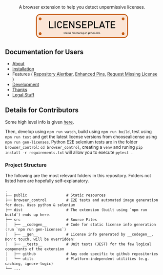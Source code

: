 <p align="center">  
A browser extension to help you detect unpermissive licenses.
</p>

<p align="center">
<img width="60%" alt="licenseplate" src="docs/licenseplate.png">
</p>

## Documentation for Users

- [About](https://miweiss.github.io/licenseplate/)
- [Installation](https://miweiss.github.io/licenseplate/installation)
- Features (
[Repository Alertbar](https://miweiss.github.io/licenseplate/features-gh/repo-view/),
[Enhanced Pins](https://miweiss.github.io/licenseplate/features-gh/profile-view/),
[Request Missing License](https://miweiss.github.io/licenseplate/features-gh/request-license/)
)
- [Development](https://miweiss.github.io/licenseplate/development/)
- [Thanks](https://miweiss.github.io/licenseplate/thanks/)
- [Legal Stuff](https://miweiss.github.io/licenseplate/legal/)


## Details for Contributors

Some high level info is given [here](https://miweiss.github.io/licenseplate/development/).

Then, develop using `npm run watch`, build using `npm run build`, test using `npm run test` and get the latest license versions from choosealicense using `npm run gen-licenses`.
Python E2E selenium tests are in the folder `browser_control`: `cd browser_control`, creating a `venv` and runing `pip install -r requirements.txt` will allow you to execute `pytest .` 

### Project Structure

The following are the most relevant folders in this repository. Folders not listed here are hopefully self-explanatory.

```
.
├── public                  # Static resources
├── browser_control         # E2E tests and automated image generation for docs. Uses python & selenium
├── dist                    # The extension (built using `npm run build`) ends up here.
├── src                     # Source Files 
│   ├── __codegen__         # Code for static license info generation (run `npm run gen-licenses`)
│   ├── __gen__             # License info generated by __codegen__. Don't touch, will be overridden!
│   ├── __tests__           # Unit tests (JEST) for the few logical components of the extension
│   ├── github              # Any code specific to github repositories
│   └── utils               # Platform-independent utilities (e.g. caching, ignore-logic)
└── ...
```


